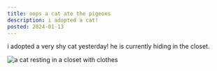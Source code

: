 ```yaml
---
title: oops a cat ate the pigeons
description: i adopted a cat!
posted: 2024-01-13
---
```


i adopted a very shy cat yesterday! he is currently hiding in the closet.

![a cat resting in a closet with clothes](/blog/note/b6d44b8a/cat.jpeg "meow")
